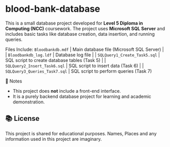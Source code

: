 # blood-bank-database
This is a small database project developed for **Level 5 Diploma in Computing (NCC)** coursework. The project uses **Microsoft SQL Server** and includes basic tasks like database creation, data insertion, and running queries.


Files Include:
`Bloodbankdb.mdf`              | Main database file (Microsoft SQL Server)        |
| `Bloodbankdb_log.ldf`          | Database log file                                |
| `SQLQuery1_Create_Task5.sql`  | SQL script to create database tables (Task 5)    |
| `SQLQuery2_Insert_Task6.sql`  | SQL script to insert data (Task 6)               |
| `SQLQuery3_Queries_Task7.sql` | SQL script to perform queries (Task 7)        


📌 Notes

- This project does **not** include a front-end interface.
- It is a purely backend database project for learning and academic demonstration.

## 📚 License

This project is shared for educational purposes. Names, Places and any information used in this project are imaginary.


